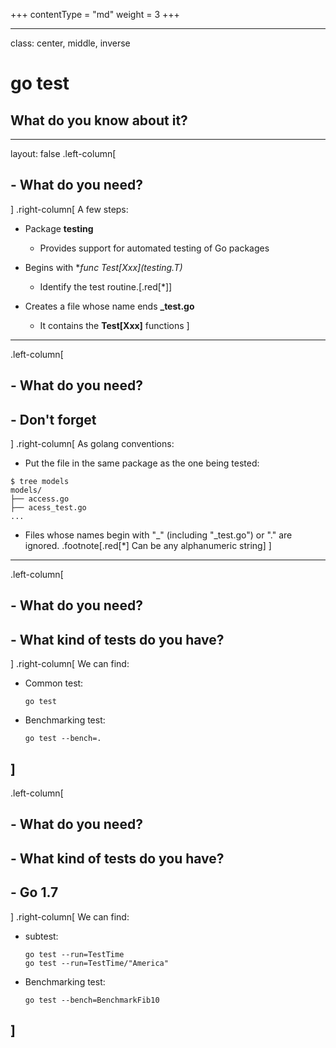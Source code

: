 +++
contentType = "md"
weight = 3
+++

---
class: center, middle, inverse

# go test
## What do you know about it?
---
layout: false
.left-column[
  ## - What do you need?
]
.right-column[
  A few steps:

- Package **testing** 
  - Provides support for automated testing of Go packages
  
- Begins with **func Test[Xxx]\(*testing.T\)**
  - Identify the test routine.[.red[\*]]

- Creates a file whose name ends **_test.go** 
  - It contains the **Test[Xxx]** functions
]
---
.left-column[
  ## - What do you need?
  ## - Don't forget
]
.right-column[
  As golang conventions:

- Put the file in the same package as the one being tested:
```
$ tree models
models/
├── access.go
├── acess_test.go
...
```
- Files whose names begin with "_" (including "_test.go") or "." are ignored.
.footnote[.red[*] Can be any alphanumeric string]
]
---
.left-column[
  ## - What do you need?
  ## - What kind of tests do you have?
]
.right-column[
We can find:

- Common test: 
  ```
  go test
  ```

- Benchmarking test: 
  ```
  go test --bench=.
  ```
]
---
.left-column[
  ## - What do you need?
  ## - What kind of tests do you have?
  ## - Go 1.7
]
.right-column[
We can find:

- subtest: 
  ```
  go test --run=TestTime
  go test --run=TestTime/"America"
  ```

- Benchmarking test: 
  ```
  go test --bench=BenchmarkFib10
  ```
]
---

